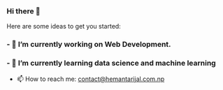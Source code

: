 ### Hi there 👋

Here are some ideas to get you started:

### - 🔭 I’m currently working on Web Development.
### - 🌱 I’m currently learning data science and machine learning
- 📫 How to reach me: contact@hemantarijal.com.np


